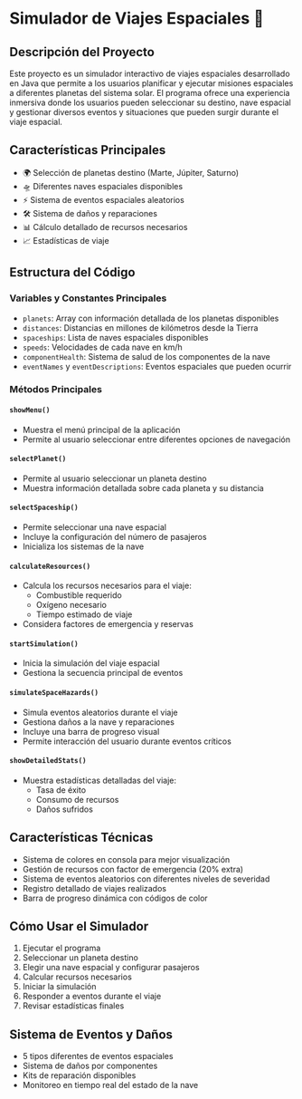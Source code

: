 # Simulador de Viajes Espaciales 🚀

## Descripción del Proyecto
Este proyecto es un simulador interactivo de viajes espaciales desarrollado en Java que permite a los usuarios planificar y ejecutar misiones espaciales a diferentes planetas del sistema solar. El programa ofrece una experiencia inmersiva donde los usuarios pueden seleccionar su destino, nave espacial y gestionar diversos eventos y situaciones que pueden surgir durante el viaje espacial.

## Características Principales
- 🌍 Selección de planetas destino (Marte, Júpiter, Saturno)
- 🛸 Diferentes naves espaciales disponibles
- ⚡ Sistema de eventos espaciales aleatorios
- 🛠️ Sistema de daños y reparaciones
- 📊 Cálculo detallado de recursos necesarios
- 📈 Estadísticas de viaje

## Estructura del Código

### Variables y Constantes Principales
- `planets`: Array con información detallada de los planetas disponibles
- `distances`: Distancias en millones de kilómetros desde la Tierra
- `spaceships`: Lista de naves espaciales disponibles
- `speeds`: Velocidades de cada nave en km/h
- `componentHealth`: Sistema de salud de los componentes de la nave
- `eventNames` y `eventDescriptions`: Eventos espaciales que pueden ocurrir

### Métodos Principales

#### `showMenu()`
- Muestra el menú principal de la aplicación
- Permite al usuario seleccionar entre diferentes opciones de navegación

#### `selectPlanet()`
- Permite al usuario seleccionar un planeta destino
- Muestra información detallada sobre cada planeta y su distancia

#### `selectSpaceship()`
- Permite seleccionar una nave espacial
- Incluye la configuración del número de pasajeros
- Inicializa los sistemas de la nave

#### `calculateResources()`
- Calcula los recursos necesarios para el viaje:
  - Combustible requerido
  - Oxígeno necesario
  - Tiempo estimado de viaje
- Considera factores de emergencia y reservas

#### `startSimulation()`
- Inicia la simulación del viaje espacial
- Gestiona la secuencia principal de eventos

#### `simulateSpaceHazards()`
- Simula eventos aleatorios durante el viaje
- Gestiona daños a la nave y reparaciones
- Incluye una barra de progreso visual
- Permite interacción del usuario durante eventos críticos

#### `showDetailedStats()`
- Muestra estadísticas detalladas del viaje:
  - Tasa de éxito
  - Consumo de recursos
  - Daños sufridos

## Características Técnicas
- Sistema de colores en consola para mejor visualización
- Gestión de recursos con factor de emergencia (20% extra)
- Sistema de eventos aleatorios con diferentes niveles de severidad
- Registro detallado de viajes realizados
- Barra de progreso dinámica con códigos de color

## Cómo Usar el Simulador
1. Ejecutar el programa
2. Seleccionar un planeta destino
3. Elegir una nave espacial y configurar pasajeros
4. Calcular recursos necesarios
5. Iniciar la simulación
6. Responder a eventos durante el viaje
7. Revisar estadísticas finales

## Sistema de Eventos y Daños
- 5 tipos diferentes de eventos espaciales
- Sistema de daños por componentes
- Kits de reparación disponibles
- Monitoreo en tiempo real del estado de la nave
